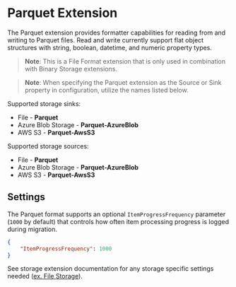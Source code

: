 # Parquet Extension

The Parquet extension provides formatter capabilities for reading from and writing to Parquet files. Read and write currently support flat object structures with string, boolean, datetime, and numeric property types. 

> **Note**: This is a File Format extension that is only used in combination with Binary Storage extensions. 

> **Note**: When specifying the Parquet extension as the Source or Sink property in configuration, utilize the names listed below.

Supported storage sinks:
- File - **Parquet**
- Azure Blob Storage - **Parquet-AzureBlob**
- AWS S3 - **Parquet-AwsS3**
 
Supported storage sources:
- File - **Parquet**
- Azure Blob Storage - **Parquet-AzureBlob**
- AWS S3 - **Parquet-AwsS3**

## Settings

The Parquet format supports an optional `ItemProgressFrequency` parameter (`1000` by default) that controls how often item processing progress is logged during migration.

```json
{
    "ItemProgressFrequency": 1000
}
```

See storage extension documentation for any storage specific settings needed ([ex. File Storage](../../Interfaces/Cosmos.DataTransfer.Common/README.md)).